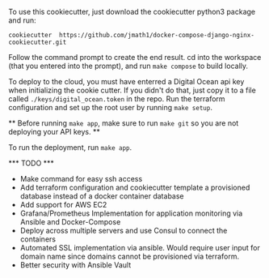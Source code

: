 To use this cookiecutter, just download the cookiecutter python3 package and run:

`cookiecutter  https://github.com/jmath1/docker-compose-django-nginx-cookiecutter.git`

Follow the command prompt to create the end result. cd into the workspace (that you entered into the prompt), and run `make compose` to build locally.

To deploy to the cloud, you must have enterred a Digital Ocean api key when initializing the cookie cutter. If you didn't do that, just copy it to a file called `./keys/digital_ocean.token` in the repo. Run the terraform configuration and set up the root user by running `make setup`.

** Before running `make app`, make sure to run `make git` so you are not deploying your API keys. **

To run the deployment, run `make app`.

*** TODO ***
* Make command for easy ssh access
* Add terraform configuration and cookiecutter template a provisioned database instead of a docker container database
* Add support for AWS EC2
* Grafana/Prometheus Implementation for application monitoring via Ansible and Docker-Compose
* Deploy across multiple servers and use Consul to connect the containers
* Automated SSL implementation via ansible. Would require user input for domain name since domains cannot be provisioned via terraform.
* Better security with Ansible Vault